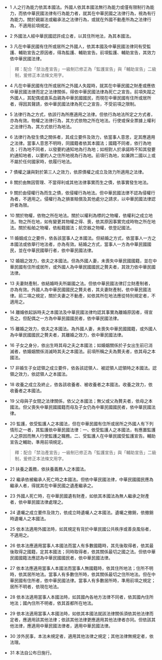 * 1 人之行為能力依其本國法。外國人依其本國法無行為能力或僅有限制行為能力，而依中華民國法律有行為能力者，就其在中華民國之法律行為，視為有行為能力。關於親屬法或繼承法之法律行為，或就在外國不動產所為之法律行為，不適用前項規定。

* 2 外國法人經中華民國認許成立者，以其住所地法，為其本國法。

* 3 凡在中華民國有住所或居所之外國人，依其本國及中華民國法律同有受監護、輔助宣告之原因者，得為監護、輔助宣告。前項監護、輔助宣告，其效力依中華民國法律。

> 釋：配合「禁治產宣告」一級制已修正為「監護宣告」與「輔助宣告」二級制，爰修正本法條文用字。

* 4 凡在中華民國有住所或居所之外國人失蹤時，就其在中華民國之財產或應依中華民國法律而定之法律關係，得依中華民國法律為死亡之宣告。前項失蹤之外國人，其配偶或直系血親為中華民國國民，而現在中華民國有住所或居所者，得因其聲請，依中華民國法律為死亡之宣告，不受前項之限制。

* 5 法律行為之方式，依該行為所應適用之法律。但依行為地法所定之方式者，亦為有效。物權之法律行為，其方式依物之所在地法。行使或保全票據上權利之法律行為，其方式依行為地法。

* 6 法律行為發生債之關係者，其成立要件及效力，依當事人意思，定其應適用之法律。當事人意思不明時，同國籍者依其本國法；國籍不同者，依行為地法；行為地不同者，以發要約通知地為行為地；如相對人於承諾時不知其發要約通知地者，以要約人之住所地視為行為地。前項行為地，如兼跨二國以上或不屬於任何國家時，依履行地法。

* 7 債權之讓與對於第三人之效力，依原債權之成立及效力所適用之法律。

* 8 關於由無因管理、不當得利或其他法律事實而生之債，依事實發生地法。

* 9 關於由侵權行為而生之債，依侵權行為地法。但中華民國法律不認為侵權行為者，不適用之。侵權行為之損害賠償及其他處分之請求，以中華民國法律認許者為限。

* 10 關於物權，依物之所在地法。關於以權利為標的之物權，依權利之成立地法。物之所在地，如有變更其物權之得、喪，依其原因事實完成時物之所在地法。關於船舶之物權，依船籍國法；航空器之物權，依登記國法。

* 11 婚姻成立之要件，依各該當事人之本國法。但結婚之方式，依當事人一方之本國法或依舉行地法者，亦為有效。結婚之方式，當事人一方為中華民國國民，並在中華民國舉行者，依中華民國法律。

* 12 婚姻之效力，依夫之本國法。但為外國人妻，未喪失中華民國國籍，並在中華民國有住所或居所，或外國人為中華民國國民之贅夫者，其效力依中華民國法律。

* 13 夫妻財產制，依結婚時夫所屬國之法。但依中華民國法律訂立財產制者，亦為有效。外國人為中華民國國民之贅夫者，其夫妻財產制，依中華民國法律。前二項之規定，關於夫妻之不動產，如依其所在地法應從特別規定者，不適用之。

* 14 離婚依起訴時夫之本國法及中華民國法律均認其事實為離婚原因者，得宣告之。但配偶之一方為中華民國國民者，依中華民國法律。

* 15 離婚之效力，依夫之本國法。為外國人妻，未喪失中華民國國籍，或外國人為中華民國國民之贅夫者，其離婚之效力，依中華民國法律。

* 16 子女之身分，依出生時其母之夫之本國法；如婚姻關係於子女出生前已消滅者，依婚姻關係消滅時其夫之本國法。前項所稱之夫為贅夫者，依其母之本國法。

* 17 非婚生子女認領之成立要件，依各該認領人、被認領人認領時之本國法。認領之效力，依認領人之本國法。

* 18 收養之成立及終止，依各該收養者、被收養者之本國法。收養之效力，依收養者之本國法。

* 19 父母與子女間之法律關係，依父之本國法；無父或父為贅夫者，依母之本國法。但父喪失中華民國國籍而母及子女仍為中華民國國民者，依中華民國法律。

* 20 監護，依受監護人之本國法，但在中華民國有住所或居所之外國人有下列情形之一者，其監護依中華民國法律：一、依受監護人之本國法，有應置監護人之原因而無人行使監護之職務。二、受監護人在中華民國受監護宣告。輔助宣告之輔助，準用前項規定。

> 釋：配合「禁治產宣告」一級制已修正為「監護宣告」與「輔助宣告」二級制，爰修正本法條文用字。

* 21 扶養之義務，依扶養義務人之本國法。

* 22 繼承依被繼承人死亡時之本國法。但依中華民國法律，中華民國國民應為繼承人者，得就其在中華民國之遺產繼承之。

* 23 外國人死亡時，在中華民國遺有財產，如依其本國法為無人繼承之財產者，依中華民國法律處理之。

* 24 遺囑之成立要件及效力，依成立時遺囑人之本國法。遺囑之撤銷，依撤銷時遺囑人之本國法。

* 25 依本法適用外國法時，如其規定有背於中華民國公共秩序或善良風俗者，不適用之。

* 26 依本法應適用當事人本國法而當人有多數國籍時，其先後取得者，依其最後取得之國籍，定其本國法；同時取得者，依其關係最切之國之法。但依中華民國國籍法應認為中華民國國民者，依中華民國法律。

* 27 依本法應適用當事人本國法而當事人無國籍時，依其住所地法；住所不明時，依其居所地法。當事人有多數住所時，依其關係最切之住所地法。但在中華民國有住所者，依中華民國法律。當事人有多數居所時，準用前項之規定；居所不明者，依現在地法。

* 28 依本法適用當事人本國法時，如其國內各地方法律不同者，依其國內住所地法；國內住所不明者，依其首都所在地法。

* 29 依本法適用當事人本國法時，如依其本國法就該法律關係須依其他法律而定者，應適用該其他法律；依該其他法律更應適用其他法律者亦同。但依該其他法律，應適用中華民國法律者，適用中華民國法律。

* 30 涉外民事，本法未規定者，適用其他法律之規定；其他法律無規定者，依法理。

* 31 本法自公布日施行。


